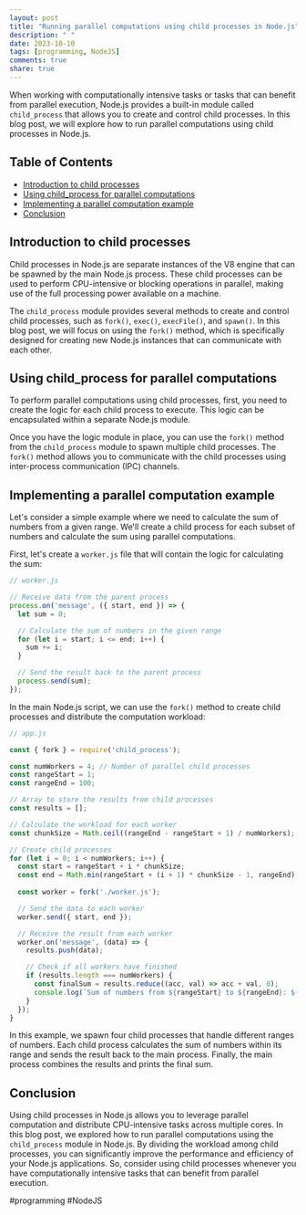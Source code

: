 ```yaml
---
layout: post
title: "Running parallel computations using child processes in Node.js"
description: " "
date: 2023-10-10
tags: [programming, NodeJS]
comments: true
share: true
---
```


When working with computationally intensive tasks or tasks that can benefit from parallel execution, Node.js provides a built-in module called `child_process` that allows you to create and control child processes. In this blog post, we will explore how to run parallel computations using child processes in Node.js.

## Table of Contents
- [Introduction to child processes](#introduction-to-child-processes)
- [Using child_process for parallel computations](#using-child_process-for-parallel-computations)
- [Implementing a parallel computation example](#implementing-a-parallel-computation-example)
- [Conclusion](#conclusion)

## Introduction to child processes

Child processes in Node.js are separate instances of the V8 engine that can be spawned by the main Node.js process. These child processes can be used to perform CPU-intensive or blocking operations in parallel, making use of the full processing power available on a machine.

The `child_process` module provides several methods to create and control child processes, such as `fork()`, `exec()`, `execFile()`, and `spawn()`. In this blog post, we will focus on using the `fork()` method, which is specifically designed for creating new Node.js instances that can communicate with each other.

## Using child_process for parallel computations

To perform parallel computations using child processes, first, you need to create the logic for each child process to execute. This logic can be encapsulated within a separate Node.js module.

Once you have the logic module in place, you can use the `fork()` method from the `child_process` module to spawn multiple child processes. The `fork()` method allows you to communicate with the child processes using inter-process communication (IPC) channels.

## Implementing a parallel computation example

Let's consider a simple example where we need to calculate the sum of numbers from a given range. We'll create a child process for each subset of numbers and calculate the sum using parallel computations.

First, let's create a `worker.js` file that will contain the logic for calculating the sum:

```javascript
// worker.js

// Receive data from the parent process
process.on('message', ({ start, end }) => {
  let sum = 0;

  // Calculate the sum of numbers in the given range
  for (let i = start; i <= end; i++) {
    sum += i;
  }

  // Send the result back to the parent process
  process.send(sum);
});
```

In the main Node.js script, we can use the `fork()` method to create child processes and distribute the computation workload:

```javascript
// app.js

const { fork } = require('child_process');

const numWorkers = 4; // Number of parallel child processes
const rangeStart = 1;
const rangeEnd = 100;

// Array to store the results from child processes
const results = [];

// Calculate the workload for each worker
const chunkSize = Math.ceil((rangeEnd - rangeStart + 1) / numWorkers);

// Create child processes
for (let i = 0; i < numWorkers; i++) {
  const start = rangeStart + i * chunkSize;
  const end = Math.min(rangeStart + (i + 1) * chunkSize - 1, rangeEnd);
  
  const worker = fork('./worker.js');

  // Send the data to each worker
  worker.send({ start, end });

  // Receive the result from each worker
  worker.on('message', (data) => {
    results.push(data);

    // Check if all workers have finished
    if (results.length === numWorkers) {
      const finalSum = results.reduce((acc, val) => acc + val, 0);
      console.log(`Sum of numbers from ${rangeStart} to ${rangeEnd}: ${finalSum}`);
    }
  });
}
```

In this example, we spawn four child processes that handle different ranges of numbers. Each child process calculates the sum of numbers within its range and sends the result back to the main process. Finally, the main process combines the results and prints the final sum.

## Conclusion

Using child processes in Node.js allows you to leverage parallel computation and distribute CPU-intensive tasks across multiple cores. In this blog post, we explored how to run parallel computations using the `child_process` module in Node.js. By dividing the workload among child processes, you can significantly improve the performance and efficiency of your Node.js applications. So, consider using child processes whenever you have computationally intensive tasks that can benefit from parallel execution.

#programming #NodeJS